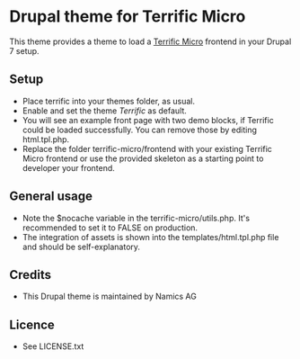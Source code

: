 # Drupal theme for Terrific Micro

This theme provides a theme to load a [Terrific Micro](https://github.com/namics/terrific-micro) frontend in your Drupal 7 setup.

## Setup
* Place terrific into your themes folder, as usual.
* Enable and set the theme _Terrific_ as default.
* You will see an example front page with two demo blocks, if Terrific could be loaded successfully. You can remove those by editing html.tpl.php.
* Replace the folder terrific-micro/frontend with your existing Terrific Micro frontend or use the provided skeleton as a starting point to developer your frontend.

## General usage
* Note the $nocache variable in the terrific-micro/utils.php. It's recommended to set it to FALSE on production.
* The integration of assets is shown into the templates/html.tpl.php file and should be self-explanatory.

## Credits
* This Drupal theme is maintained by Namics AG

## Licence
* See LICENSE.txt